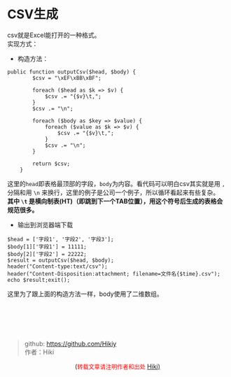 # CSV生成
csv就是Excel能打开的一种格式。  
实现方式：  
- 构造方法：
```
public function outputCsv($head, $body) {
        $csv = "\xEF\xBB\xBF";

        foreach ($head as $k => $v) {
            $csv .= "{$v}\t,";
        }
        $csv .= "\n";

        foreach ($body as $key => $value) {
            foreach ($value as $k => $v) {
                $csv .= "{$v}\t,";
            }
            $csv .= "\n";
        }

        return $csv;
    }
```
这里的`head`即表格最顶部的字段，`body`为内容。看代码可以明白csv其实就是用 `,` 分隔和用 `\n` 来换行，这里的例子是公司一个例子，所以循环看起来有些复杂。  
**其中 `\t` 是横向制表(HT)（即跳到下一个TAB位置），用这个符号后生成的表格会规范很多。**

- 输出到浏览器端下载
```
$head = ['字段1', '字段2', '字段3'];
$body[1]['字段1'] = 11111;
$body[2]['字段2'] = 22222;
$result = outputCsv($head, $body);
header("Content-type:text/csv");
header("Content-Disposition:attachment; filename=文件名{$time}.csv");
echo $result;exit();
```
这里为了跟上面的构造方法一样，body使用了二维数组。

<br /><br /><br /><br />

> github: https://github.com/Hikiy  
> 作者：Hiki

<center>(<font color=red size=2>转载文章请注明作者和出处 </font><a href="https://github.com/Hikiy">Hiki)</a></center>  
